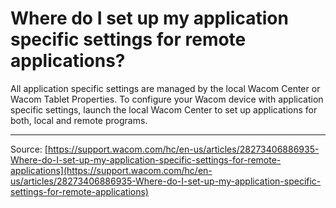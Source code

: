 # Where do I set up my application specific settings for remote applications?

All application specific settings are managed by the local Wacom Center or Wacom Tablet Properties. To configure your Wacom device with application specific settings, launch the local Wacom Center to set up applications for both, local and remote programs.

---
Source: [https://support.wacom.com/hc/en-us/articles/28273406886935-Where-do-I-set-up-my-application-specific-settings-for-remote-applications](https://support.wacom.com/hc/en-us/articles/28273406886935-Where-do-I-set-up-my-application-specific-settings-for-remote-applications)
